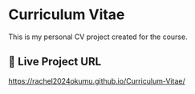 
# Curriculum Vitae

This is my personal CV project created for the course.

## 🔗 Live Project URL

 https://rachel2024okumu.github.io/Curriculum-Vitae/

